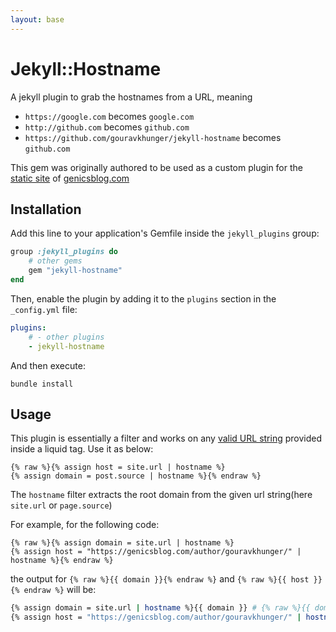 ```yaml
---
layout: base
---
```


# Jekyll::Hostname

A jekyll plugin to grab the hostnames from a URL, meaning

- `https://google.com` becomes `google.com`
- `http://github.com` becomes `github.com`
- `https://github.com/gouravkhunger/jekyll-hostname` becomes `github.com`

This gem was originally authored to be used as a custom plugin for the [static site](https://github.com/genicsblog/genicsblog.github.io) of [genicsblog.com](https://genicsblog.com)

## Installation

Add this line to your application's Gemfile inside the `jekyll_plugins` group:

```ruby
group :jekyll_plugins do
    # other gems
    gem "jekyll-hostname"
end
```

Then, enable the plugin by adding it to the `plugins` section in the `_config.yml` file:

```yaml
plugins:
    # - other plugins
    - jekyll-hostname
```

And then execute:

```shell
bundle install
```

## Usage

This plugin is essentially a filter and works on any [valid URL string](https://en.wikipedia.org/wiki/URL#Syntax) provided inside a liquid tag. Use it as below:

```liquid
{% raw %}{% assign host = site.url | hostname %}
{% assign domain = post.source | hostname %}{% endraw %}
```

The `hostname` filter extracts the root domain from the given url string(here `site.url` or `page.source`)

For example, for the following code:

```liquid
{% raw %}{% assign domain = site.url | hostname %}
{% assign host = "https://genicsblog.com/author/gouravkhunger/" | hostname %}{% endraw %}
```

the output for `{% raw %}{{ domain }}{% endraw %}` and `{% raw %}{{ host }}{% endraw %}` will be:

```bash
{% assign domain = site.url | hostname %}{{ domain }} # {% raw %}{{ domain }}{% endraw %}
{% assign host = "https://genicsblog.com/author/gouravkhunger/" | hostname %}{{ host }} # {% raw %}{{ host }}{% endraw %}
```
